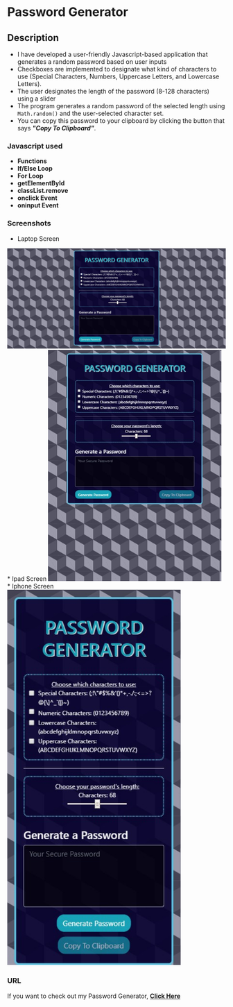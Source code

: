 # Password Generator

## Description
* I have developed a user-friendly Javascript-based application that generates a random password based on user inputs
* Checkboxes are implemented to designate what kind of characters to use (Special Characters, Numbers, Uppercase Letters, and Lowercase Letters).
* The user designates the length of the password (8-128 characters) using a slider  
* The program generates a random password of the selected length using `Math.random()` and the user-selected character set. 
* You can copy this password to your clipboard by clicking the button that says **_"Copy To Clipboard"_**. 

### Javascript used

* **Functions**
* **If/Else Loop**
* **For Loop**
* **getElementById**
* **classList.remove**
* **onclick Event**
* **oninput Event**

### Screenshots
* Laptop Screen
<img alt="large view" src="ss.jpg" />
* Ipad Screen
<img alt="medium view" src="ss3.jpg" width="400px" /> 
* Iphone Screen
<img alt="medium view" src="ss2.jpg" width="400px" />

### URL
If you want to check out my Password Generator, **[Click Here](https://alexcoulter.github.io/password-generator/)**
